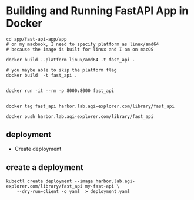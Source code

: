 # Building and Running FastAPI App in Docker

```
cd app/fast-api-app/app
# on my macbook, I need to specify platform as linux/amd64
# because the image is built for linux and I am on macOS

docker build --platform linux/amd64 -t fast_api .

# you maybe able to skip the platform flag
docker build  -t fast_api .


docker run -it --rm -p 8000:8000 fast_api


docker tag fast_api harbor.lab.agi-explorer.com/library/fast_api

docker push harbor.lab.agi-explorer.com/library/fast_api 

```

## deployment
- Create deployment
##  create a deployment
```
kubectl create deployment --image harbor.lab.agi-explorer.com/library/fast_api my-fast-api \
    --dry-run=client -o yaml  > deployment.yaml
```